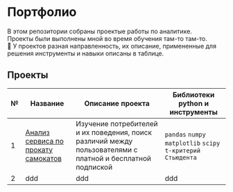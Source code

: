# Портфолио
В этом репозитории собраны проектые работы по аналитике.  
Проекты были выполнены мной во время обучения там-то там-то.  
:paperclip: У проектов разная направленность, их описание, примененные для решения инструменты и навыки описаны в таблице.

## Проекты  
| №| Название | Описание проекта | Библиотеки python и инструменты           |  
|-----------|-------------------|------------------------------------------------------------------|-----------------------------------|
|1|[Анализ сервиса по прокату самокатов](/Анализ%20проката%20самокатов/)|Изучение потребителей и их поведения, поиск различий между пользователями с платной и бесплатной подпиской|`pandas` `numpy` `matplotlib` `scipy` `t-критерий Стьюдента`|
|2|ddd|ddd|ddd|
